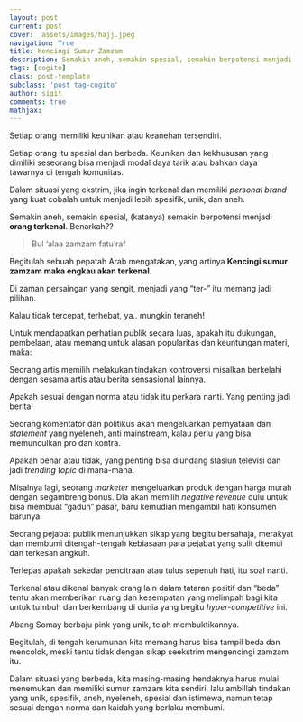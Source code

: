 ```yaml
---
layout: post
current: post
cover:  assets/images/hajj.jpeg
navigation: True
title: Kencingi Sumur Zamzam
description: Semakin aneh, semakin spesial, semakin berpotensi menjadi orang terkenal. Benarkah?
tags: [cogito]
class: post-template
subclass: 'post tag-cogito'
author: sigit
comments: true
mathjax:
---
```


Setiap orang memiliki keunikan atau keanehan tersendiri.

Setiap orang itu spesial dan berbeda. Keunikan dan kekhususan yang dimiliki seseorang bisa menjadi modal daya tarik atau bahkan daya tawarnya di tengah komunitas.

Dalam situasi yang ekstrim, jika ingin terkenal dan memiliki *personal brand* yang kuat cobalah untuk menjadi lebih spesifik, unik, dan aneh.

Semakin aneh, semakin spesial, (katanya) semakin berpotensi menjadi **orang terkenal**. Benarkah??

> Bul ‘alaa zamzam fatu’raf

Begitulah sebuah pepatah Arab mengatakan, yang artinya **Kencingi sumur zamzam maka engkau akan terkenal**.

Di zaman persaingan yang sengit, menjadi yang “ter-” itu memang jadi pilihan.

Kalau tidak tercepat, terhebat, ya.. mungkin teraneh!

Untuk mendapatkan perhatian publik secara luas, apakah itu dukungan, pembelaan, atau memang untuk alasan popularitas dan keuntungan materi, maka:

Seorang artis memilih melakukan tindakan kontroversi misalkan berkelahi dengan sesama artis atau berita sensasional lainnya.

Apakah sesuai dengan norma atau tidak itu perkara nanti. Yang penting jadi berita!

Seorang komentator dan politikus akan mengeluarkan pernyataan dan *statement* yang nyeleneh, anti mainstream, kalau perlu yang bisa memunculkan pro dan kontra.

Apakah benar atau tidak, yang penting bisa diundang stasiun televisi dan jadi *trending topic* di mana-mana.

Misalnya lagi, seorang *marketer* mengeluarkan produk dengan harga murah dengan segambreng bonus. Dia akan memilih *negative revenue* dulu untuk bisa membuat “gaduh” pasar, baru kemudian mengambil hati konsumen barunya.

Seorang pejabat publik menunjukkan sikap yang begitu bersahaja, merakyat dan membumi ditengah-tengah kebiasaan para pejabat yang sulit ditemui dan terkesan angkuh.

Terlepas apakah sekedar pencitraan atau tulus sepenuh hati, itu soal nanti.

Terkenal atau dikenal banyak orang lain dalam tataran positif dan “beda” tentu akan memberikan ruang dan kesempatan yang melimpah bagi kita untuk tumbuh dan berkembang di dunia yang begitu *hyper-competitive* ini.

Abang Somay berbaju pink yang unik, telah membuktikannya.

Begitulah, di tengah kerumunan kita memang harus bisa tampil beda dan mencolok, meski tentu tidak dengan sikap seekstrim mengencingi zamzam itu.

Dalam situasi yang berbeda, kita masing-masing hendaknya harus mulai menemukan dan  memiliki  sumur zamzam kita sendiri, lalu ambillah tindakan yang unik, spesifik, aneh, nyeleneh, spesial dan istimewa, namun tetap sesuai dengan norma dan kaidah yang berlaku membumi.
